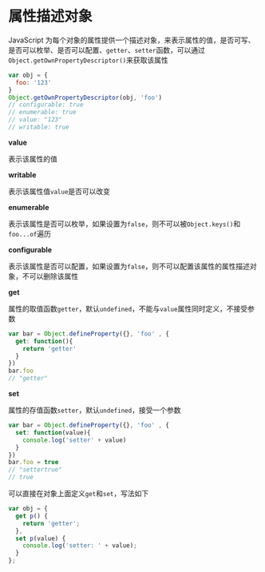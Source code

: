 # 属性描述对象

JavaScript 为每个对象的属性提供一个描述对象，来表示属性的值，是否可写、是否可以枚举、是否可以配置、`getter`、`setter`函数，可以通过`Object.getOwnPropertyDescriptor()`来获取该属性

```javascript
var obj = {
  foo: '123'
}
Object.getOwnPropertyDescriptor(obj, 'foo')
// configurable: true
// enumerable: true
// value: "123"
// writable: true
```

**value**

表示该属性的值

**writable**

表示该属性值`value`是否可以改变

**enumerable**

表示该属性是否可以枚举，如果设置为`false`，则不可以被`Object.keys()`和`foo...of`遍历

**configurable**

表示该属性是否可以配置，如果设置为`false`，则不可以配置该属性的属性描述对象，不可以删除该属性

**get**

属性的取值函数`getter`，默认`undefined`，不能与`value`属性同时定义，不接受参数

```javascript
var bar = Object.defineProperty({}, 'foo' , {
  get: function(){
    return 'getter'
  }
})
bar.foo
// "getter"
```

**set**

属性的存值函数`setter`，默认`undefined`，接受一个参数

```javascript
var bar = Object.defineProperty({}, 'foo' , {
  set: function(value){
    console.log('setter' + value)
  }
})
bar.foo = true
// "settertrue"
// true
```
可以直接在对象上面定义`get`和`set`，写法如下

```javascript
var obj = {
  get p() {
    return 'getter';
  },
  set p(value) {
    console.log('setter: ' + value);
  }
};
```
